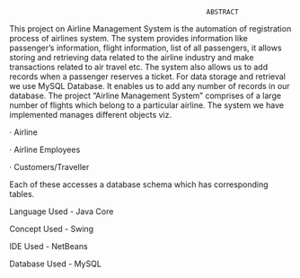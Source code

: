                                                      ABSTRACT



This project on Airline Management System is the automation of registration process of airlines system. The system provides information like passenger’s information, flight information, list of all passengers, it allows storing and retrieving data related to the airline industry and make transactions related to air travel etc. The system also allows us to add records when a passenger reserves a ticket. For data storage and retrieval we use MySQL Database. It enables us to add any number of records in our database. The project “Airline Management System” comprises of a large number of flights which belong to a particular airline. The system we have implemented manages different objects viz.

·       Airline

·       Airline Employees

·       Customers/Traveller

Each of these accesses a database schema which has corresponding tables.


Language Used -  Java Core 

Concept Used - Swing

IDE Used - NetBeans

Database Used - MySQL
